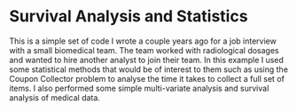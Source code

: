 # Survival Analysis and Statistics
This is a simple set of code I wrote a couple years ago for a job interview with a small biomedical team. The team worked with radiological dosages and wanted to hire another analyst to join their team. In this example I used some statistical methods that would be of interest to them such as using the Coupon Collector problem to analyse the time it takes to collect a full set of items. I also performed some simple multi-variate analysis and survival analysis of medical data. 
